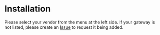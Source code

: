 # Installation

Please select your vendor from the menu at the left side. If your gateway is
not listed, please create an [Issue](https://github.com/chirpstack/chirpstack-mqtt-forwarder/issues)
to request it being added.

